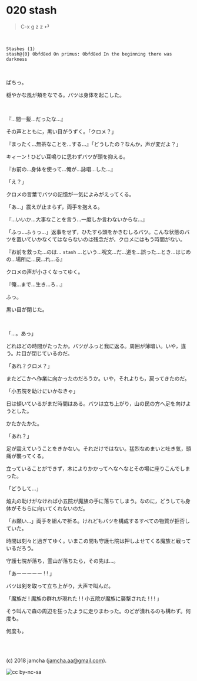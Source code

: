 

# 020 stash

> C-x g z z ⏎  

<br>  

    Stashes (1)
    stash@{0} 0bfd8ed On primus: 0bfd8ed In the beginning there was darkness

<br>  

ぱちっ。  

穏やかな風が頬をなでる。バツは身体を起こした。  

<br>  

『…間一髪…だったな…』  

その声とともに，黒い目がうずく。「クロメ？」  

『まったく…無茶なことを…する…』「どうしたの？なんか，声が変だよ？」  

キィーン ! ひどい耳鳴りに思わずバツが頭を抑える。  

『お前の…身体を使って…俺が…詠唱…した…』  

「え？」  

クロメの言葉でバツの記憶が一気によみがえってくる。  

「あ…」震えが止まらず，両手を抱える。  

『…いいか…大事なことを言う…一度しか言わないからな…』  

「ふっ…ふぅっ…」返事をせず，ひたすら頭をかきむしるバツ。こんな状態のバツを置いていかなくてはならないのは残念だが，クロメにはもう時間がない。  

『お前を救った…のは… `stash` …という…呪文…だ…道を…誤った…とき…はじめの…場所に…戻…れ…る』  

クロメの声が小さくなってゆく。  

『俺…まで…生き…ろ…』  

ふっ。  

黒い目が閉じた。  

<br>  

「…。あっ」  

どれほどの時間がたったか。バツがふっと我に返る。周囲が薄暗い。いや，違う。片目が閉じているのだ。  

「あれ？クロメ？」  

またどこかへ作業に向かったのだろうか。いや，それよりも，戻ってきたのだ。  

「小五院を助けにいかなきゃ」  

日は傾いているがまだ時間はある。バツは立ち上がり，山の民の方へ足を向けようとした。  

かたかたかた。  

「あれ？」  

足が震えていうことをきかない。それだけではない。猛烈なめまいと吐き気，頭痛が襲ってくる。  

立っていることができず，木によりかかってへなへなとその場に座りこんでしまった。  

「どうして…」  

焔丸の助けがなければ小五院が魔族の手に落ちてしまう。なのに，どうしても身体がそちらに向いてくれないのだ。  

「お願い…」両手を組んで祈る。けれどもバツを構成するすべての物質が拒否していた。  

時間は刻々と過ぎてゆく。いまこの間も守護七院は押しよせてくる魔族と戦っているだろう。  

守護七院が落ち，霊山が落ちたら，その先は…。  

「あーーーーー ! ! 」  

バツは剣を取って立ち上がり，大声で叫んだ。  

「魔族だ ! 魔族の群れが現れた ! ! 小五院が魔族に襲撃された ! ! ! 」  

そう叫んで森の周辺を狂ったように走りまわった。のどが潰れるのも構わず。何度も。  

何度も。  

<br>  
<br>  

(c) 2018 jamcha (jamcha.aa@gmail.com).  

![cc by-nc-sa](https://i.creativecommons.org/l/by-nc-sa/4.0/88x31.png)  

